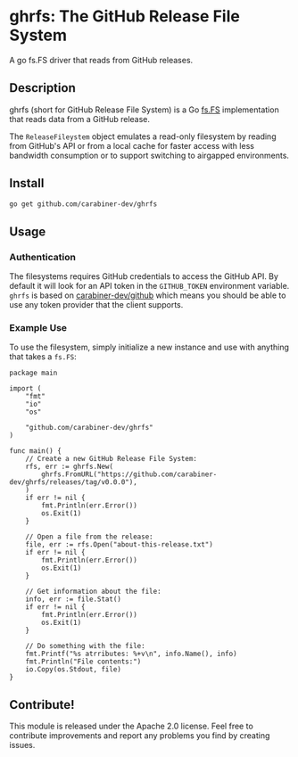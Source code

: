 # ghrfs: The GitHub Release File System

A go fs.FS driver that reads from GitHub releases.

## Description

ghrfs (short for GitHub Release File System) is a Go [fs.FS](https://pkg.go.dev/io/fs)
implementation that reads data from a GitHub release.

The `ReleaseFileystem` object emulates a read-only filesystem by reading from 
GitHub's API or from a local cache for faster access with less bandwidth consumption
or to support switching to airgapped environments.

## Install 

```bash
go get github.com/carabiner-dev/ghrfs
```
## Usage

### Authentication

The filesystems requires GitHub credentials to access the GitHub API. By default
it will look for an API token in the `GITHUB_TOKEN` environment variable. `ghrfs`
is based on [carabiner-dev/github](https://github.com/carabiner-dev/github) which
means you should be able to use any token provider that the client supports.

### Example Use

To use the filesystem, simply initialize a new instance and use with anything that
takes a `fs.FS`:

```golang
package main

import (
	"fmt"
	"io"
	"os"

	"github.com/carabiner-dev/ghrfs"
)

func main() {
	// Create a new GitHub Release File System:
	rfs, err := ghrfs.New(
		ghrfs.FromURL("https://github.com/carabiner-dev/ghrfs/releases/tag/v0.0.0"),
	)
	if err != nil {
		fmt.Println(err.Error())
		os.Exit(1)
	}

	// Open a file from the release:
	file, err := rfs.Open("about-this-release.txt")
	if err != nil {
		fmt.Println(err.Error())
		os.Exit(1)
	}

	// Get information about the file:
	info, err := file.Stat()
	if err != nil {
		fmt.Println(err.Error())
		os.Exit(1)
	}

	// Do something with the file:
	fmt.Printf("%s atrributes: %+v\n", info.Name(), info)
	fmt.Println("File contents:")
	io.Copy(os.Stdout, file)
}
```

## Contribute!

This module is released under the Apache 2.0 license. Feel free to contribute
improvements and report any problems you find by creating issues.
